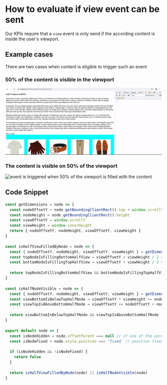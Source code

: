 # How to evaluate if view event can be sent

Our KPIs require that a `view` event is only send if the according content is inside the user's viewport.

## Example cases

There are two cases when content is eligible to trigger such an event

### **50% of the content is visible in the viewport**

![event is triggered when 50% of the content is visible](../../../.gitbook/assets/view-event-triggered-50-of-element-in-viewport.gif)

### **The content is visible on 50% of the viewport**

![event is triggered when 50% of the viewport is filled with the content](../../../.gitbook/assets/view-event-triggered-filled-50-of-viewport.gif)

## **Code Snippet**

```javascript
const getDimensions = node => {
  const nodeOffsetY = node.getBoundingClientRect().top + window.scrollY
  const nodeHeight = node.getBoundingClientRect().height
  const viewOffsetY = window.scrollY
  const viewHeight = window.innerHeight
  return { nodeOffsetY, nodeHeight, viewOffsetY, viewHeight }
}

const isHalfViewFilledByNode = node => {
  const { nodeOffsetY, nodeHeight, viewOffsetY, viewHeight } = getDimensions(node)
  const topNodeIsFillingBottomHalfView = viewOffsetY + viewHeight / 2 >= nodeOffsetY
  const bottomNodeIsFillingTopHalfView = viewOffsetY + viewHeight / 2 <= nodeOffsetY + nodeHeight

  return topNodeIsFillingBottomHalfView && bottomNodeIsFillingTopHalfView
}

const isHalfNodeVisible = node => {
  const { nodeOffsetY, nodeHeight, viewOffsetY, viewHeight } = getDimensions(node)
  const viewBottomIsBelowTopHalfNode = viewOffsetY + viewHeight >= nodeOffsetY + nodeHeight / 2
  const viewTopIsAboveBottomHalfNode = viewOffsetY <= nodeOffsetY + nodeHeight / 2

  return viewBottomIsBelowTopHalfNode && viewTopIsAboveBottomHalfNode
}

export default node => {
  const isNodeHidden = node.offsetParent === null // if one of the parents is display none, this will be null
  const isNodeFixed = node.style.position === 'fixed' // position fixed has no offsetParent

  if (isNodeHidden && !isNodeFixed) {
    return false
  }

  return isHalfViewFilledByNode(node) || isHalfNodeVisible(node)
}
```


